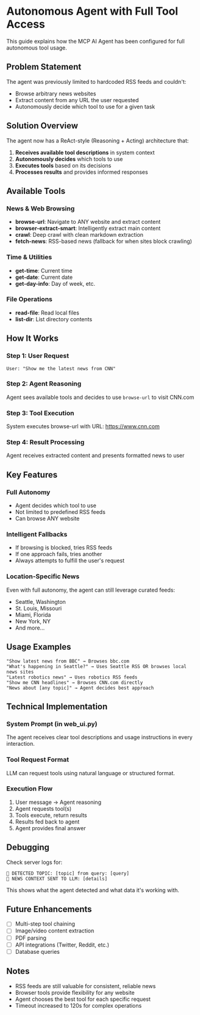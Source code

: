 # Autonomous Agent with Full Tool Access

This guide explains how the MCP AI Agent has been configured for full autonomous tool usage.

## Problem Statement

The agent was previously limited to hardcoded RSS feeds and couldn't:
- Browse arbitrary news websites
- Extract content from any URL the user requested
- Autonomously decide which tool to use for a given task

## Solution Overview

The agent now has a ReAct-style (Reasoning + Acting) architecture that:

1. **Receives available tool descriptions** in system context
2. **Autonomously decides** which tools to use
3. **Executes tools** based on its decisions
4. **Processes results** and provides informed responses

## Available Tools

### News & Web Browsing
- **browse-url**: Navigate to ANY website and extract content
- **browser-extract-smart**: Intelligently extract main content
- **crawl**: Deep crawl with clean markdown extraction
- **fetch-news**: RSS-based news (fallback for when sites block crawling)

### Time & Utilities
- **get-time**: Current time
- **get-date**: Current date
- **get-day-info**: Day of week, etc.

### File Operations
- **read-file**: Read local files
- **list-dir**: List directory contents

## How It Works

### Step 1: User Request
```
User: "Show me the latest news from CNN"
```

### Step 2: Agent Reasoning
Agent sees available tools and decides to use `browse-url` to visit CNN.com

### Step 3: Tool Execution
System executes browse-url with URL: https://www.cnn.com

### Step 4: Result Processing
Agent receives extracted content and presents formatted news to user

## Key Features

### Full Autonomy
- Agent decides which tool to use
- Not limited to predefined RSS feeds
- Can browse ANY website

### Intelligent Fallbacks
- If browsing is blocked, tries RSS feeds
- If one approach fails, tries another
- Always attempts to fulfill the user's request

### Location-Specific News
Even with full autonomy, the agent can still leverage curated feeds:
- Seattle, Washington
- St. Louis, Missouri
- Miami, Florida
- New York, NY
- And more...

## Usage Examples

```
"Show latest news from BBC" → Browses bbc.com
"What's happening in Seattle?" → Uses Seattle RSS OR browses local news sites
"Latest robotics news" → Uses robotics RSS feeds
"Show me CNN headlines" → Browses CNN.com directly
"News about [any topic]" → Agent decides best approach
```

## Technical Implementation

### System Prompt (in web_ui.py)
The agent receives clear tool descriptions and usage instructions in every interaction.

### Tool Request Format
LLM can request tools using natural language or structured format.

### Execution Flow
1. User message → Agent reasoning
2. Agent requests tool(s)
3. Tools execute, return results
4. Results fed back to agent
5. Agent provides final answer

## Debugging

Check server logs for:
```
🎯 DETECTED TOPIC: [topic] from query: [query]
📰 NEWS CONTEXT SENT TO LLM: [details]
```

This shows what the agent detected and what data it's working with.

## Future Enhancements

- [ ] Multi-step tool chaining
- [ ] Image/video content extraction
- [ ] PDF parsing
- [ ] API integrations (Twitter, Reddit, etc.)
- [ ] Database queries

## Notes

- RSS feeds are still valuable for consistent, reliable news
- Browser tools provide flexibility for any website
- Agent chooses the best tool for each specific request
- Timeout increased to 120s for complex operations
